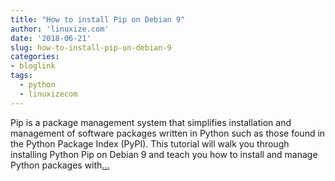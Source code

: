 ```yaml
---
title: "How to install Pip on Debian 9"
author: 'linuxize.com'
date: '2018-06-21'
slug: how-to-install-pip-on-debian-9
categories:
- bloglink
tags:
  - python
  - linuxizecom
---
```


Pip is a package management system that simplifies installation and management of software packages written in Python such as those found in the Python Package Index (PyPI). This tutorial will walk you through installing Python Pip on Debian 9 and teach you how to install and manage Python packages with[... <i class="fas fa-external-link-alt"></i>](https://linuxize.com/post/how-to-install-pip-on-debian-9/)

